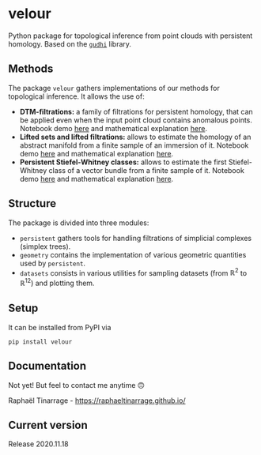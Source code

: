 # velour

Python package for topological inference from point clouds with persistent homology.
Based on the [`gudhi`](https://gudhi.inria.fr/python/latest/)  library.

## Methods

The package `velour` gathers implementations of our methods for topological inference. It allows the use of:
- **DTM-filtrations:** a family of filtrations for persistent homology, that can be applied even when the input point cloud contains anomalous points. Notebook demo [here](https://github.com/raphaeltinarrage/DTM-Filtrations/blob/master/Demo.ipynb) and mathematical explanation [here](https://arxiv.org/abs/1811.04757).
- **Lifted sets and lifted filtrations:** allows to estimate the homology of an abstract manifold from a finite sample of an immersion of it. Notebook demo [here](https://github.com/raphaeltinarrage/ImmersedManifolds/blob/master/Demo.ipynb) and mathematical explanation [here](https://arxiv.org/abs/1912.03033).
- **Persistent Stiefel-Whitney classes:** allows to estimate the first Stiefel-Whitney class of a vector bundle from a finite sample of it. Notebook demo [here](https://github.com/raphaeltinarrage/PersistentCharacteristicClasses/blob/master/Demo.ipynb) and mathematical explanation [here](https://arxiv.org/abs/2005.12543).

## Structure

The package is divided into three modules:
- `persistent` gathers tools for handling filtrations of simplicial complexes (simplex trees).
- `geometry` contains the implementation of various geometric quantities used by `persistent`.
- `datasets` consists in various utilities for sampling datasets (from $\mathbb{R}^2$ to $\mathbb{R}^{12}$) and plotting them.

## Setup

It can be installed from PyPI via
```
pip install velour
```
## Documentation

Not yet! But feel to contact me anytime :upside_down_face:

Raphaël Tinarrage - https://raphaeltinarrage.github.io/

## Current version 

Release 2020.11.18
